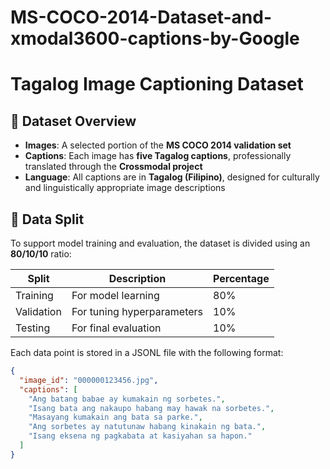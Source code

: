 # MS-COCO-2014-Dataset-and-xmodal3600-captions-by-Google

# Tagalog Image Captioning Dataset


## 📁 Dataset Overview

- **Images**: A selected portion of the **MS COCO 2014 validation set**
- **Captions**: Each image has **five Tagalog captions**, professionally translated through the **Crossmodal project**
- **Language**: All captions are in **Tagalog (Filipino)**, designed for culturally and linguistically appropriate image descriptions

## 🔀 Data Split

To support model training and evaluation, the dataset is divided using an **80/10/10** ratio:

| Split      | Description                        | Percentage |
|------------|------------------------------------|------------|
| Training   | For model learning                 | 80%        |
| Validation | For tuning hyperparameters         | 10%        |
| Testing    | For final evaluation               | 10%        |

Each data point is stored in a JSONL file with the following format:

```json
{
  "image_id": "000000123456.jpg",
  "captions": [
    "Ang batang babae ay kumakain ng sorbetes.",
    "Isang bata ang nakaupo habang may hawak na sorbetes.",
    "Masayang kumakain ang bata sa parke.",
    "Ang sorbetes ay natutunaw habang kinakain ng bata.",
    "Isang eksena ng pagkabata at kasiyahan sa hapon."
  ]
}

